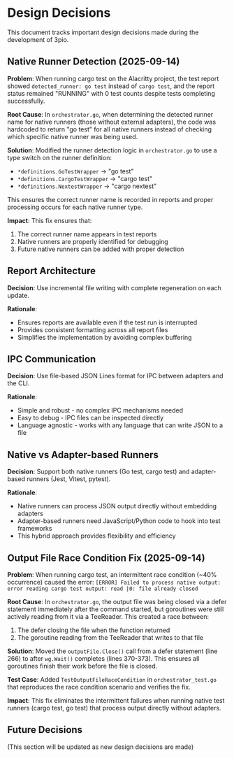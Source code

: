 # Design Decisions

This document tracks important design decisions made during the development of 3pio.

## Native Runner Detection (2025-09-14)

**Problem**: When running cargo test on the Alacritty project, the test report showed `detected_runner: go test` instead of `cargo test`, and the report status remained "RUNNING" with 0 test counts despite tests completing successfully.

**Root Cause**: In `orchestrator.go`, when determining the detected runner name for native runners (those without external adapters), the code was hardcoded to return "go test" for all native runners instead of checking which specific native runner was being used.

**Solution**: Modified the runner detection logic in `orchestrator.go` to use a type switch on the runner definition:
- `*definitions.GoTestWrapper` → "go test"
- `*definitions.CargoTestWrapper` → "cargo test"
- `*definitions.NextestWrapper` → "cargo nextest"

This ensures the correct runner name is recorded in reports and proper processing occurs for each native runner type.

**Impact**: This fix ensures that:
1. The correct runner name appears in test reports
2. Native runners are properly identified for debugging
3. Future native runners can be added with proper detection

## Report Architecture

**Decision**: Use incremental file writing with complete regeneration on each update.

**Rationale**:
- Ensures reports are available even if the test run is interrupted
- Provides consistent formatting across all report files
- Simplifies the implementation by avoiding complex buffering

## IPC Communication

**Decision**: Use file-based JSON Lines format for IPC between adapters and the CLI.

**Rationale**:
- Simple and robust - no complex IPC mechanisms needed
- Easy to debug - IPC files can be inspected directly
- Language agnostic - works with any language that can write JSON to a file

## Native vs Adapter-based Runners

**Decision**: Support both native runners (Go test, cargo test) and adapter-based runners (Jest, Vitest, pytest).

**Rationale**:
- Native runners can process JSON output directly without embedding adapters
- Adapter-based runners need JavaScript/Python code to hook into test frameworks
- This hybrid approach provides flexibility and efficiency

## Output File Race Condition Fix (2025-09-14)

**Problem**: When running cargo test, an intermittent race condition (~40% occurrence) caused the error: `[ERROR] Failed to process native output: error reading cargo test output: read |0: file already closed`

**Root Cause**: In `orchestrator.go`, the output file was being closed via a defer statement immediately after the command started, but goroutines were still actively reading from it via a TeeReader. This created a race between:
1. The defer closing the file when the function returned
2. The goroutine reading from the TeeReader that writes to that file

**Solution**: Moved the `outputFile.Close()` call from a defer statement (line 266) to after `wg.Wait()` completes (lines 370-373). This ensures all goroutines finish their work before the file is closed.

**Test Case**: Added `TestOutputFileRaceCondition` in `orchestrator_test.go` that reproduces the race condition scenario and verifies the fix.

**Impact**: This fix eliminates the intermittent failures when running native test runners (cargo test, go test) that process output directly without adapters.

## Future Decisions

(This section will be updated as new design decisions are made)